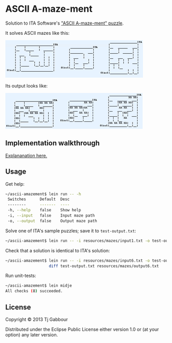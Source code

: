 # ASCII A-maze-ment

Solution to ITA Software's ["ASCII A-maze-ment"
puzzle](http://www.itasoftware.com/careers/puzzle_archive.html).

It solves ASCII mazes like this:


![alt text](https://github.com/tjg/ascii-amazement/raw/master/resources/images/puzzle_archive_ascii_top.gif "Unsolved Maze")

Its output looks like:


![alt text](https://github.com/tjg/ascii-amazement/raw/master/resources/images/puzzle_archive_ascii_lower.gif "Solved Maze")



## Implementation walkthrough

[Explananation
here.](https://github.com/tjg/ascii-amazement/blob/master/doc/intro.md)



## Usage

Get help:

```bash
~/ascii-amazement$ lein run -- -h
 Switches      Default  Desc
 --------      -------  ----
 -h, --help    false    Show help
 -i, --input   false    Input maze path
 -o, --output  false    Output maze path 
```


Solve one of ITA's sample puzzles; save it to `test-output.txt`:

```bash
~/ascii-amazement$ lein run -- -i resources/mazes/input1.txt -o test-output.txt
```


Check that a solution is identical to ITA's solution:

```bash
~/ascii-amazement$ lein run -- -i resources/mazes/input6.txt -o test-output.txt && \
                   diff test-output.txt resources/mazes/output6.txt
```


Run unit-tests:

```bash
~/ascii-amazement$ lein midje
All checks (8) succeeded.
```



## License

Copyright © 2013 Tj Gabbour

Distributed under the Eclipse Public License either version 1.0 or (at
your option) any later version.
